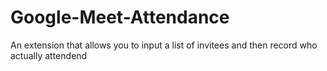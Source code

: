 # Google-Meet-Attendance
An extension that allows you to input a list of invitees and then record who actually attendend

